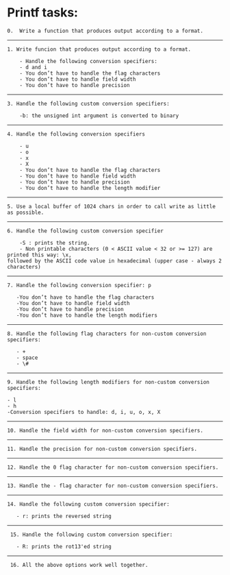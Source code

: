 # Printf tasks: #


	0.  Write a function that produces output according to a format.
<hr>


	1. Write funcion that produces output according to a format.

	    - Handle the following conversion specifiers:
    	- d and i
    	- You don’t have to handle the flag characters
    	- You don’t have to handle field width
	    - You don’t have to handle precision
<hr>


    3. Handle the following custom conversion specifiers:

        -b: the unsigned int argument is converted to binary
<hr>



	4. Handle the following conversion specifiers

	    - u
		- o
		- x
		- X
		- You don’t have to handle the flag characters
		- You don’t have to handle field width
		- You don’t have to handle precision
		- You don’t have to handle the length modifier
<hr>


	5. Use a local buffer of 1024 chars in order to call write as little as possible.
<hr>



	6. Handle the following custom conversion specifier

	    -S : prints the string.
	    - Non printable characters (0 < ASCII value < 32 or >= 127) are printed this way: \x, 
	followed by the ASCII code value in hexadecimal (upper case - always 2 characters)
<hr>



	7. Handle the following conversion specifier: p

       -You don’t have to handle the flag characters
       -You don’t have to handle field width
       -You don’t have to handle precision
       -You don’t have to handle the length modifiers
<hr>



    8. Handle the following flag characters for non-custom conversion specifiers:

       - +
	   - space
       - \#

<hr>


	9. Handle the following length modifiers for non-custom conversion specifiers:

	- l
	- h
	-Conversion specifiers to handle: d, i, u, o, x, X
<hr>


	10. Handle the field width for non-custom conversion specifiers.
<hr>



	11. Handle the precision for non-custom conversion specifiers.
<hr>



	12. Handle the 0 flag character for non-custom conversion specifiers.
<hr>



	13. Handle the - flag character for non-custom conversion specifiers.
<hr>



	14. Handle the following custom conversion specifier:

	   - r: prints the reversed string
<hr>



	 15. Handle the following custom conversion specifier:

	   - R: prints the rot13'ed string
<hr>


	 16. All the above options work well together.
